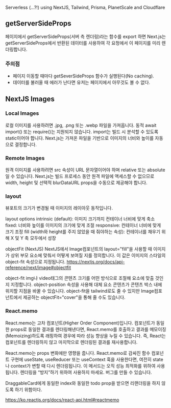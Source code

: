 Serverless (...?!) using NextJS, Tailwind, Prisma, PlanetScale and Cloudflare

## getServerSideProps

페이지에서 getServerSideProps(서버 측 렌더링)라는 함수를 export 하면 Next.js는 getServerSideProps에서 반환된 데이터를 사용하여 각 요청에서 이 페이지를 미리 렌더링합니다.

### 주의점

- 페이지 이동할 때마다 getSeverSideProps 함수가 실행된다(No caching).
- 데이터를 불러올 때 에러가 난다면 유저는 페이지에서 아무것도 볼 수 없다.

## NextJS Images

### Local Images

로컬 이미지를 사용하려면 .jpg, .png 또는 .webp 파일을 가져옵니다.
동적 await import() 또는 require()는 지원되지 않습니다.
import는 빌드 시 분석할 수 있도록 static이어야 합니다.
Next.js는 가져온 파일을 기반으로 이미지의 너비와 높이를 자동으로 결정합니다.

### Remote Images

원격 이미지를 사용하려면 src 속성이 URL 문자열이어야 하며 relative 또는 absolute일 수 있습니다. Next.js는 빌드 프로세스 동안 원격 파일에 액세스할 수 없으므로 width, height 및 선택적 blurDataURL props을 수동으로 제공해야 합니다.

### layout

뷰포트의 크기가 변경될 때 이미지의 레이아웃 동작입니다.

layout options
intrinsic (default): 이미지 크기까지 컨테이너 너비에 맞게 축소
fixed: 너비와 높이를 이미지의 크기에 맞게 조절
responsive: 컨테이너 너비에 맞게 크기 조정
fill (width와 height를 주지 않았을 때 줘야하는 속성): 컨테이너를 채우기 위해 X 및 Y 축 모두에서 성장

objectFit (NextJS)
NextJS에서 Image컴포넌트의 layout="fill"을 사용할 때 이미지가 상위 부모 요소에 맞춰서 어떻게 보여질 지를 정의합니다. 이 값은 이미지의 스타일의 object-fit 속성으로 지정됩니다.
https://nextjs.org/docs/api-reference/next/image#objectfit

object-fit
img나 video태그의 콘텐츠 크기를 어떤 방식으로 조절해 요소에 맞출 것인지 지정합니다.
object-position 속성을 사용해 대체 요소 콘텐츠가 콘텐츠 박스 내에 위치할 지점을 바꿀 수 있습니다.
object-fit을 tailwind로도 줄 수 있지만 Image컴포넌트에서 제공하는 objectFit="cover"을 통해 줄 수도 있습니다.

### React.memo

React.memo는 고차 컴포넌트(Higher Order Component)입니다.
컴포넌트가 동일한 props로 동일한 결과를 렌더링해낸다면, React.memo를 호출하고 결과를 메모이징(Memoizing)하도록 래핑하여 경우에 따라 성능 향상을 누릴 수 있습니다. 즉, React는 컴포넌트를 렌더링하지 않고 마지막으로 렌더링된 결과를 재사용합니다.

React.memo는 props 변화에만 영향을 줍니다. React.memo로 감싸진 함수 컴포넌트 구현에 useState, useReducer 또는 useContext 훅을 사용한다면, 여전히 state나 context가 변할 때 다시 렌더링됩니다.
이 메서드는 오직 성능 최적화를 위하여 사용됩니다. 렌더링을 “방지”하기 위하여 사용하지 마세요. 버그를 만들 수 있습니다.

DraggableCard에게 동일한 index와 동일한 todo prop을 받으면 리랜더링을 하지 않도록 하기 위함이다.

https://ko.reactjs.org/docs/react-api.html#reactmemo
